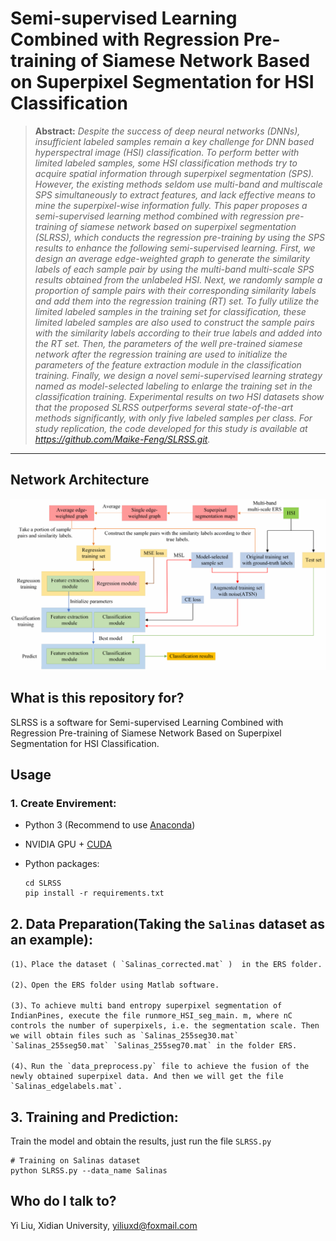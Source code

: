 # Semi-supervised Learning Combined with Regression Pre-training of Siamese Network Based on Superpixel Segmentation for HSI Classification

> **Abstract:** *Despite the success of deep neural networks (DNNs), insufficient labeled samples remain a key challenge for DNN based hyperspectral image (HSI) classification. To perform better with limited labeled samples, some HSI classification methods try to acquire spatial information through superpixel segmentation (SPS). However, the existing methods seldom use multi-band and multiscale SPS simultaneously to extract features, and lack effective means to mine the superpixel-wise information fully. This paper proposes a semi-supervised learning method combined with regression pre-training of siamese network based on superpixel segmentation (SLRSS), which conducts the regression pre-training by using the SPS results to enhance the following semi-supervised learning. First, we design an average edge-weighted graph to generate the similarity labels of each sample pair by using the multi-band multi-scale SPS results obtained from the unlabeled HSI. Next, we randomly sample a proportion of sample pairs with their corresponding similarity labels and add them into the regression training (RT) set. To fully utilize the limited labeled samples in the training set for classification, these limited labeled samples are also used to construct the sample pairs with the similarity labels according to their true labels and added into the RT set. Then, the parameters of the well pre-trained siamese network after the regression training are used to initialize the parameters of the feature extraction module in the classification training. Finally, we design a novel semi-supervised learning strategy named as model-selected labeling to enlarge the training set in the classification training. Experimental results on two HSI datasets show that the proposed SLRSS outperforms several state-of-the-art methods significantly, with only five labeled samples per class. For study replication, the code developed for this study is available at https://github.com/Maike-Feng/SLRSS.git.* 
<hr />

## Network Architecture
<div aligh=center witdh="200"><img src="Network Architecture.png"></div>

## What is this repository for?
SLRSS is a software for Semi-supervised Learning Combined with Regression Pre-training of Siamese Network Based on Superpixel Segmentation for HSI Classification.

## Usage

### 1. Create Envirement:

- Python 3 (Recommend to use [Anaconda](https://www.anaconda.com/download/#linux))
- NVIDIA GPU + [CUDA](https://developer.nvidia.com/cuda-downloads)
- Python packages:

  ```shell
  cd SLRSS
  pip install -r requirements.txt
  ```

## 2. Data Preparation(Taking the `Salinas` dataset as an example):
```
(1)、Place the dataset ( `Salinas_corrected.mat` )  in the ERS folder.

(2)、Open the ERS folder using Matlab software.

(3)、To achieve multi band entropy superpixel segmentation of IndianPines, execute the file runmore_HSI_seg_main. m, where nC controls the number of superpixels, i.e. the segmentation scale. Then we will obtain files such as `Salinas_255seg30.mat` `Salinas_255seg50.mat` `Salinas_255seg70.mat` in the folder ERS.

(4)、Run the `data_preprocess.py` file to achieve the fusion of the newly obtained superpixel data. And then we will get the file `Salinas_edgelabels.mat`.
```
## 3. Training and Prediction:
Train the model and obtain the results, just run the file `SLRSS.py`
```shell
# Training on Salinas dataset
python SLRSS.py --data_name Salinas
```

## Who do I talk to?
Yi Liu, Xidian University, yiliuxd@foxmail.com
